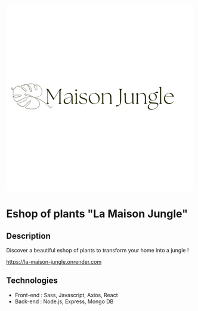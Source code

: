 <p align="center">
  <img src="public/assets/images/logo-light.png">
</p>

# Eshop of plants "La Maison Jungle"

## Description
Discover a beautiful eshop of plants to transform your home into a jungle !

https://la-maison-jungle.onrender.com

## Technologies
- Front-end : Sass, Javascript, Axios, React 
- Back-end : Node.js, Express, Mongo DB



